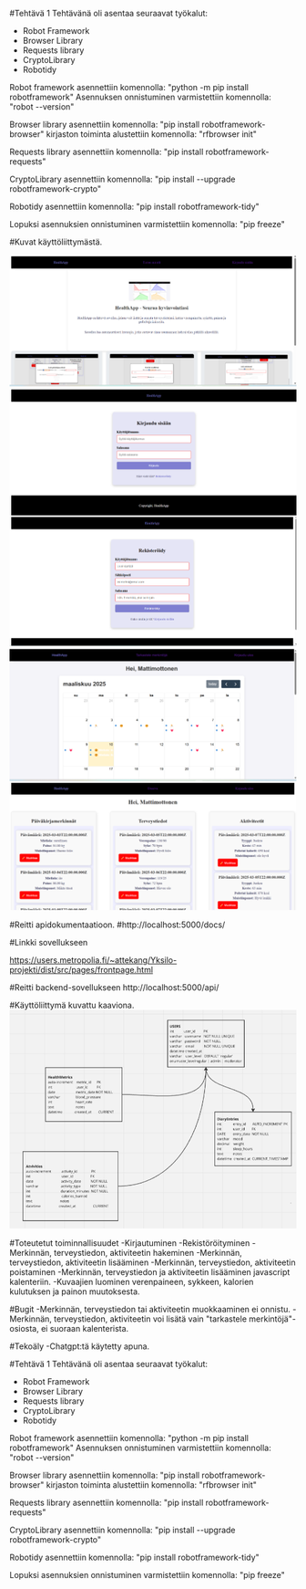 #Tehtävä 1
Tehtävänä oli asentaa seuraavat työkalut:
- Robot Framework
- Browser Library
- Requests library
- CryptoLibrary
- Robotidy

Robot framework asennettiin komennolla:
"python -m pip install robotframework"
Asennuksen onnistuminen varmistettiin komennolla:
"robot --version"

Browser library asennettiin komennolla: 
"pip install robotframework-browser"
kirjaston toiminta alustettiin komennolla: 
"rfbrowser init"

Requests library asennettiin komennolla:
"pip install robotframework-requests"

CryptoLibrary asennettiin komennolla: 
"pip install --upgrade robotframework-crypto"

Robotidy asennettiin komennolla: 
"pip install robotframework-tidy"

Lopuksi asennuksien onnistuminen varmistettiin komennolla:
"pip freeze"


#Kuvat käyttöliittymästä.

![Etusivu ennen kirjautumista](img/Kayttoliittyma_etusivu.png)
![Kirjautumissivu](img/Kayttoliittyma_kirjautuminen.png)
![Rekistöröitymis](img/kayttoliittyma_rekistoroityminen.png)
![Käyttäjän etusivu](img/kayttoliittyma_kayttajanetusivu.png)
![Käyttäjän merkinnät](img/kayttoliittyma_merkinnat.png)


#Reitti apidokumentaatioon.
#http://localhost:5000/docs/

#Linkki sovellukseen

https://users.metropolia.fi/~attekang/Yksilo-projekti/dist/src/pages/frontpage.html

#Reitti backend-sovellukseen
http://localhost:5000/api/

#Käyttöliittymä kuvattu kaaviona.
![Etusivu ennen kirjautumista](img/Kayttoliittyma_kaavio.png)


#Toteutetut toiminnallisuudet
-Kirjautuminen
-Rekistöröityminen
-Merkinnän, terveystiedon, aktiviteetin hakeminen
-Merkinnän, terveystiedon, aktiviteetin lisääminen
-Merkinnän, terveystiedon, aktiviteetin poistaminen
-Merkinnän, terveystiedon ja aktiviteetin lisääminen javascript kalenteriin.
-Kuvaajien luominen verenpaineen, sykkeen, kalorien kulutuksen ja painon muutoksesta.

#Bugit
-Merkinnän, terveystiedon tai aktiviteetin muokkaaminen ei onnistu.
-Merkinnän, terveystiedon, aktiviteetin voi lisätä vain "tarkastele merkintöjä"-osiosta, ei suoraan kalenterista.

#Tekoäly
-Chatgpt:tä käytetty apuna.


#Tehtävä 1
Tehtävänä oli asentaa seuraavat työkalut:
- Robot Framework
- Browser Library
- Requests library
- CryptoLibrary
- Robotidy

Robot framework asennettiin komennolla:
"python -m pip install robotframework"
Asennuksen onnistuminen varmistettiin komennolla:
"robot --version"

Browser library asennettiin komennolla: 
"pip install robotframework-browser"
kirjaston toiminta alustettiin komennolla: 
"rfbrowser init"

Requests library asennettiin komennolla:
"pip install robotframework-requests"

CryptoLibrary asennettiin komennolla: 
"pip install --upgrade robotframework-crypto"

Robotidy asennettiin komennolla: 
"pip install robotframework-tidy"

Lopuksi asennuksien onnistuminen varmistettiin komennolla:
"pip freeze"